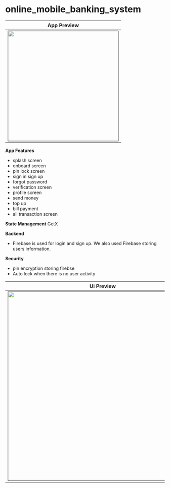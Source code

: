 # online_mobile_banking_system

|              App Preview             |
| :----------------------------------: |
| <a href="" target="_blank"><img src="https://github.com/azahar24/nirupay/assets/91890511/2da024be-410b-4f76-9323-55c112240a69" width="350"></a> |


**App Features**
- splash screen
- onboard screen
- pin lock screen
- sign in sign up
- forgot password
- verification screen
- profile screen
- send money
- top up
- bill payment
- all transaction screen

**State Management**
GetX

**Backend**
- Firebase is used for login and sign up. We also used Firebase storing users information.

**Security**
- pin encryption storing firebse
- Auto lock when there is no user activity

|              Ui Preview             |
| :----------------------------------: |
| <a href="" target="_blank"><img src="https://github.com/azahar24/nirupay/assets/91890511/2da024be-410b-4f76-9323-55c112240a69" width="600"></a> |
